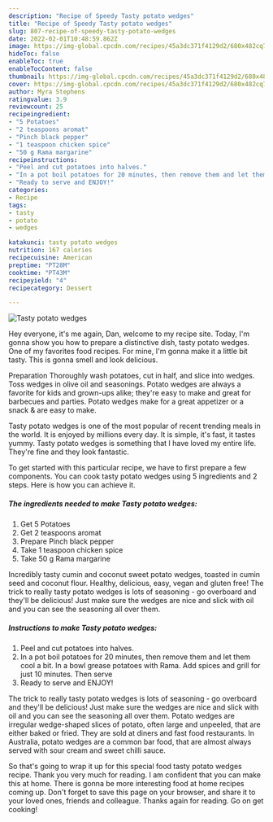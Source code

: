 ```yaml
---
description: "Recipe of Speedy Tasty potato wedges"
title: "Recipe of Speedy Tasty potato wedges"
slug: 807-recipe-of-speedy-tasty-potato-wedges
date: 2022-02-01T10:48:59.862Z
image: https://img-global.cpcdn.com/recipes/45a3dc371f4129d2/680x482cq70/tasty-potato-wedges-recipe-main-photo.jpg
hideToc: false
enableToc: true
enableTocContent: false
thumbnail: https://img-global.cpcdn.com/recipes/45a3dc371f4129d2/680x482cq70/tasty-potato-wedges-recipe-main-photo.jpg
cover: https://img-global.cpcdn.com/recipes/45a3dc371f4129d2/680x482cq70/tasty-potato-wedges-recipe-main-photo.jpg
author: Myra Stephens
ratingvalue: 3.9
reviewcount: 25
recipeingredient:
- "5 Potatoes"
- "2 teaspoons aromat"
- "Pinch black pepper"
- "1 teaspoon chicken spice"
- "50 g Rama margarine"
recipeinstructions:
- "Peel and cut potatoes into halves."
- "In a pot boil potatoes for 20 minutes, then remove them and let them cool a bit. In a bowl grease potatoes with Rama. Add spices and grill for just 10 minutes. Then serve"
- "Ready to serve and ENJOY!"
categories:
- Recipe
tags:
- tasty
- potato
- wedges

katakunci: tasty potato wedges 
nutrition: 167 calories
recipecuisine: American
preptime: "PT28M"
cooktime: "PT43M"
recipeyield: "4"
recipecategory: Dessert

---
```



![Tasty potato wedges](https://img-global.cpcdn.com/recipes/45a3dc371f4129d2/680x482cq70/tasty-potato-wedges-recipe-main-photo.jpg)

Hey everyone, it's me again, Dan, welcome to my recipe site. Today, I'm gonna show you how to prepare a distinctive dish, tasty potato wedges. One of my favorites food recipes. For mine, I'm gonna make it a little bit tasty. This is gonna smell and look delicious.

Preparation Thoroughly wash potatoes, cut in half, and slice into wedges. Toss wedges in olive oil and seasonings. Potato wedges are always a favorite for kids and grown-ups alike; they&#39;re easy to make and great for barbecues and parties. Potato wedges make for a great appetizer or a snack & are easy to make.

Tasty potato wedges is one of the most popular of recent trending meals in the world. It is enjoyed by millions every day. It is simple, it's fast, it tastes yummy. Tasty potato wedges is something that I have loved my entire life. They're fine and they look fantastic.


To get started with this particular recipe, we have to first prepare a few components. You can cook tasty potato wedges using 5 ingredients and 2 steps. Here is how you can achieve it.

<!--inarticleads1-->

##### The ingredients needed to make Tasty potato wedges:

1. Get 5 Potatoes
1. Get 2 teaspoons aromat
1. Prepare Pinch black pepper
1. Take 1 teaspoon chicken spice
1. Take 50 g Rama margarine


Incredibly tasty cumin and coconut sweet potato wedges, toasted in cumin seed and coconut flour. Healthy, delicious, easy, vegan and gluten free! The trick to really tasty potato wedges is lots of seasoning - go overboard and they&#39;ll be delicious! Just make sure the wedges are nice and slick with oil and you can see the seasoning all over them. 

<!--inarticleads2-->

##### Instructions to make Tasty potato wedges:

1. Peel and cut potatoes into halves.
1. In a pot boil potatoes for 20 minutes, then remove them and let them cool a bit. In a bowl grease potatoes with Rama. Add spices and grill for just 10 minutes. Then serve
1. Ready to serve and ENJOY!

The trick to really tasty potato wedges is lots of seasoning - go overboard and they&#39;ll be delicious! Just make sure the wedges are nice and slick with oil and you can see the seasoning all over them. Potato wedges are irregular wedge-shaped slices of potato, often large and unpeeled, that are either baked or fried. They are sold at diners and fast food restaurants. In Australia, potato wedges are a common bar food, that are almost always served with sour cream and sweet chilli sauce. 

So that's going to wrap it up for this special food tasty potato wedges recipe. Thank you very much for reading. I am confident that you can make this at home. There is gonna be more interesting food at home recipes coming up. Don't forget to save this page on your browser, and share it to your loved ones, friends and colleague. Thanks again for reading. Go on get cooking!

